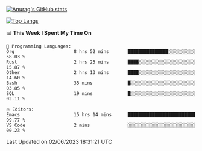 [![Anurag's GitHub stats](https://github-readme-stats.vercel.app/api?username=wugouzi&count_private=true)](https://github.com/anuraghazra/github-readme-stats)

[![Top Langs](https://github-readme-stats.vercel.app/api/top-langs/?username=wugouzi&layout=compact&count_private=true&hide=html)](https://github.com/anuraghazra/github-readme-stats)

<!--START_SECTION:waka-->
📊 **This Week I Spent My Time On** 

```text
💬 Programming Languages: 
Org                      8 hrs 52 mins       ███████████████░░░░░░░░░░   58.03 % 
Rust                     2 hrs 25 mins       ████░░░░░░░░░░░░░░░░░░░░░   15.87 % 
Other                    2 hrs 13 mins       ████░░░░░░░░░░░░░░░░░░░░░   14.60 % 
Bash                     35 mins             █░░░░░░░░░░░░░░░░░░░░░░░░   03.85 % 
SQL                      19 mins             █░░░░░░░░░░░░░░░░░░░░░░░░   02.11 % 

🔥 Editors: 
Emacs                    15 hrs 14 mins      █████████████████████████   99.77 % 
VS Code                  2 mins              ░░░░░░░░░░░░░░░░░░░░░░░░░   00.23 % 
```


 Last Updated on 02/06/2023 18:31:21 UTC
<!--END_SECTION:waka-->

<!--
**wugouzi/wugouzi** is a ✨ _special_ ✨ repository because its `README.md` (this file) appears on your GitHub profile.

Here are some ideas to get you started:

- 🔭 I’m currently working on ...
- 🌱 I’m currently learning ...
- 👯 I’m looking to collaborate on ...
- 🤔 I’m looking for help with ...
- 💬 Ask me about ...
- 📫 How to reach me: ...
- 😄 Pronouns: ...
- ⚡ Fun fact: ...
-->
